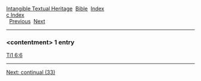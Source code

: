 [Intangible Textual Heritage](../../index)  [Bible](../index) 
[Index](index)   
[c Index](_c_)  
  [Previous](c02523)  [Next](c02525) 

------------------------------------------------------------------------

### &lt;contentment&gt; 1 entry

[Ti1 6:6](../kjv/ti1006.htm#006)  

------------------------------------------------------------------------

[Next: continual (33)](c02525)
